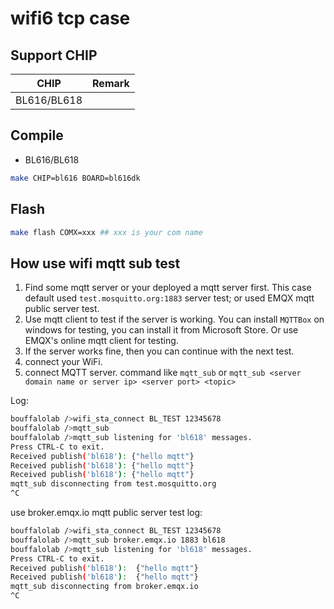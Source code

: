 # wifi6 tcp case


## Support CHIP

|      CHIP        | Remark |
|:----------------:|:------:|
|BL616/BL618       |        |

## Compile

- BL616/BL618

```bash
make CHIP=bl616 BOARD=bl616dk
```

## Flash

```bash
make flash COMX=xxx ## xxx is your com name
```

## How use wifi mqtt sub test

1. Find some mqtt server or your deployed a mqtt server first. This case default used `test.mosquitto.org:1883` server test; or used EMQX mqtt public server test.
2. Use mqtt client to test if the server is working. You can install `MQTTBox` on windows for testing, you can install it from Microsoft Store. Or use EMQX's online mqtt client for testing.
3. If the server works fine, then you can continue with the next test.
4. connect your WiFi.
5. connect MQTT server. command like `mqtt_sub` or `mqtt_sub <server domain name or server ip> <server port> <topic>`

Log:

```bash
bouffalolab />wifi_sta_connect BL_TEST 12345678
bouffalolab />mqtt_sub
bouffalolab />mqtt_sub listening for 'bl618' messages.
Press CTRL-C to exit.
Received publish('bl618'): {"hello mqtt"}
Received publish('bl618'): {"hello mqtt"}
Received publish('bl618'): {"hello mqtt"}
mqtt_sub disconnecting from test.mosquitto.org
^C
```

use broker.emqx.io mqtt public server test log:
```bash
bouffalolab />wifi_sta_connect BL_TEST 12345678
bouffalolab />mqtt_sub broker.emqx.io 1883 bl618
bouffalolab />mqtt_sub listening for 'bl618' messages.
Press CTRL-C to exit.
Received publish('bl618'):  {"hello mqtt"}
Received publish('bl618'):  {"hello mqtt"}
mqtt_sub disconnecting from broker.emqx.io
^C
```


